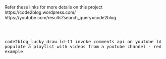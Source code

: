 <br>
	Refer these links for more details on this project <br>
		https://code2blog.wordpress.com/  <br>
		https://youtube.com/results?search_query=code2blog <br>
		
<br>
<pre>

code2blog_lucky_draw
	ld-t1 invoke comments api on youtube
	ld-t2 populate a playlist with videos from a youtube channel - red gardens for example

</pre>